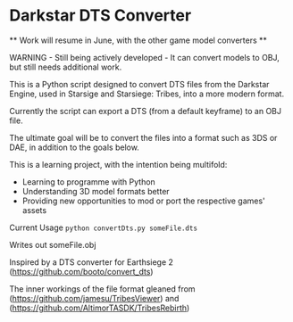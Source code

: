 # Darkstar DTS Converter

** Work will resume in June, with the other game model converters ** 

WARNING - Still being actively developed - It can convert models to OBJ, but still needs additional work.

This is a Python script designed to convert DTS files from the Darkstar Engine, used in Starsige and Starsiege: Tribes, into a more modern format.

Currently the script can export a DTS (from a default keyframe) to an OBJ file.

The ultimate goal will be to convert the files into a format such as 3DS or DAE, in addition to the goals below.

This is a learning project, with the intention being multifold:
* Learning to programme with Python
* Understanding 3D model formats better
* Providing new opportunities to mod or port the respective games' assets

Current Usage
  `python convertDts.py someFile.dts`

Writes out someFile.obj

Inspired by a DTS converter for Earthsiege 2 (https://github.com/booto/convert_dts)

The inner workings of the file format gleaned from (https://github.com/jamesu/TribesViewer) and (https://github.com/AltimorTASDK/TribesRebirth)
